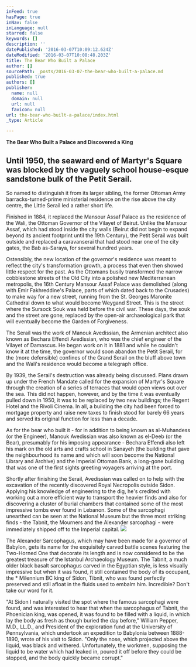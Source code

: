 ```yaml
---
inFeed: true
hasPage: true
inNav: false
inLanguage: null
starred: false
keywords: []
description: ''
datePublished: '2016-03-07T10:09:12.624Z'
dateModified: '2016-03-07T10:08:48.203Z'
title: The Bear Who Built a Palace
author: []
sourcePath: _posts/2016-03-07-the-bear-who-built-a-palace.md
published: true
authors: []
publisher:
  name: null
  domain: null
  url: null
  favicon: null
url: the-bear-who-built-a-palace/index.html
_type: Article

---
```

**The Bear Who Built a Palace and Discovered a King**

## Until 1950, the seaward end of Martyr's Square was blocked by the vaguely school house-esque sandstone bulk of the Petit Serail. 

So named to distinguish it from its larger sibling, the former Ottoman Army barracks-turned-prime ministerial residence on the rise above the city centre, the Little Serail led a rather short life.

Finished in 1884, it replaced the Mansour Assaf Palace as the residence of the Wali, the Ottoman Governor of the Vilayet of Beirut. Unlike the Mansour Assaf, which had stood inside the city walls (Beirut did not begin to expand beyond its ancient footprint until the 19th Century), the Petit Serail was built outside and replaced a caravanserai that had stood near one of the city gates, the Bab as-Saraya, for several hundred years.

Ostensibly, the new location of the governor's residence was meant to reflect the city's transformation growth, a process that even then showed little respect for the past. As the Ottomans busily transformed the narrow cobblestone streets of the Old City into a polished new Mediterranean metropolis, the 16th Century Mansour Assaf Palace was demolished (along with Emir Fakhreddine's Palace, parts of which dated back to the Crusades) to make way for a new street, running from the St. Georges Maronite Cathedral down to what would become Weygand Street. This is the street where the Sursock Souk was held before the civil war. These days, the souk and the street are gone, replaced by the open-air archaeological park that will eventually become the Garden of Forgiveness.

The Serail was the work of Manouk Avedissian, the Armenian architect also known as Bechara Effendi Avedissian, who was the chief engineer of the Vilayet of Damascus. He began work on it in 1881 and while he couldn't know it at the time, the governor would soon abandon the Petit Serail, for the (more defensible) confines of the Grand Serail on the bluff above town and the Wali's residence would become a telegraph office.

By 1939, the Serail's destruction was already being discussed. Plans drawn up under the French Mandate called for the expansion of Martyr's Square through the creation of a series of terraces that would open views out over the sea. This did not happen, however, and by the time it was eventually pulled down in 1950, it was to be replaced by two new buildings; the Regent Hotel and the Rivoli Cinema. In all, a building the city had been forced to mortgage property and raise new taxes to finish stood for barely 66 years and served its original function for less than a decade.

As for the bear who built it - for in addition to being known as al-Muhandess (or the Engineer), Manouk Avedissian was also known as el-Deeb (or the Bear), presumably for his imposing appearance - Bechara Effendi also left his mark on the old arts and crafts school in Sanayeh (the building that gave the neighbourhood its name and which will soon become the National Library and Archive) and the Imperial Ottoman Bank, a long-gone building that was one of the first sights greeting voyagers arriving at the port.

Shortly after finishing the Serail, Avedissian was called on to help with the excavation of the recently discovered Royal Necropolis outside Sidon. Applying his knowledge of engineering to the dig, he's credited with working out a more efficient way to transport the heavier finds and also for discovering a cluster of burial chambers that contained some of the most impressive tombs ever found in Lebanon. Some of the sarcophagi unearthed can be seen at the National Museum but the three most striking finds - the Tabnit, the Mourners and the Alexander sarcophagi - were immediately shipped off to the Imperial capital.
![](https://the-grid-user-content.s3-us-west-2.amazonaws.com/70bbd8ce-6653-4d94-bd69-7d2c7fc33058.jpg)

The Alexander Sarcophagus, which may have been made for a governor of Babylon, gets its name for the exquisitely carved battle scenes featuring the Two-Horned One that decorate its length and is now considered to be the greatest treasure of the Istanbul Archaeology Museum. The Tabnit, a much older black basalt sarcophagus carved in the Egyptian style, is less visually impressive but when it was found, it still contained the body of its occupant, the \* Milennium BC king of Sidon, Tibnit, who was found perfectly preserved and still afloat in the fluids used to embalm him. Incredible? Don't take our word for it.

"At Sidon I naturally visited the spot where the famous sarcophagi were found, and was interested to hear that when the sarcophagus of Tabnit, the Phoenician king, was opened, it was found to be filled with a liquid, in which lay the body as fresh as though buried the day before," William Pepper, M.D., LL.D., and President of the exploration fund at the University of Pennsylvania, which undertook an expedition to Babylonia between 1888-1890, wrote of his visit to Sidon. "Only the nose, which projected above the liquid, was black and withered. Unfortunately, the workmen, supposing the liquid to be water which had leaked in, poured it off before they could be stopped, and the body quickly became corrupt."